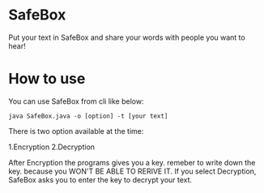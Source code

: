 # SafeBox
Put your text in SafeBox and share your words with people you want to hear!
# How to use
You can use SafeBox from cli like below:

``java SafeBox.java -o [option] -t [your text]``

There is two option available at the time:

1.Encryption 2.Decryption

After Encryption the programs gives you a key. remeber to write down the key. because you WON'T BE ABLE TO RERIVE IT.
If you select Decryption, SafeBox asks you to enter the key to decrypt your text.
